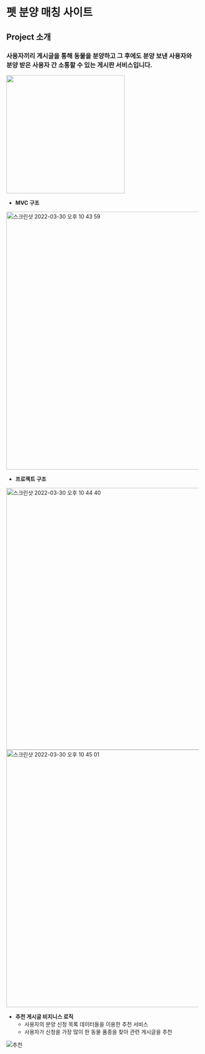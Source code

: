 # 펫 분양 매칭 사이트

## Project 소개
### 사용자끼리 게시글을 통해 동물을 분양하고 그 후에도 분양 보낸 사용자와 분양 받은 사용자 간 소통할 수 있는 게시판 서비스입니다.
<img width="310" src="https://user-images.githubusercontent.com/102660877/160850903-f078ef15-17a5-4f59-86bf-af9efc3c89be.png">

- **MVC 구조**
<img width="677" alt="스크린샷 2022-03-30 오후 10 43 59" src="https://user-images.githubusercontent.com/102660877/160853558-a2ce6691-5be0-476a-ab1c-c4a89a1f989d.png">


- **프로젝트 구조**
<img width="687" alt="스크린샷 2022-03-30 오후 10 44 40" src="https://user-images.githubusercontent.com/102660877/160853687-4ce677ec-8276-423b-b11b-01306f704dfa.png">
<img width="676" alt="스크린샷 2022-03-30 오후 10 45 01" src="https://user-images.githubusercontent.com/102660877/160853722-592a3500-100e-4a3e-a33e-20ce09113b22.png">


- **추천 게시글 비지니스 로직**
  -  사용자의 분양 신청 목록 데이터들을 이용한 추천 서비스
  -  사용자가 신청을 가장 많이 한 동물 품종을 찾아 관련 게시글을 추천


![추천](https://user-images.githubusercontent.com/102660877/160853936-857c37d5-c036-423d-a71e-b20986c675d2.png)
